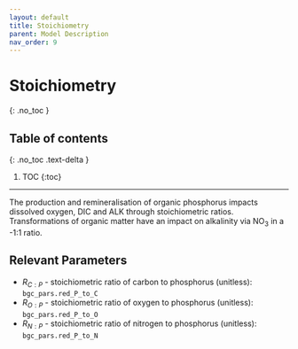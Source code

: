 ```yaml
---
layout: default
title: Stoichiometry
parent: Model Description
nav_order: 9
---
```



# Stoichiometry
{: .no_toc }

## Table of contents
{: .no_toc .text-delta }

1. TOC
{:toc}

---

The production and remineralisation of organic phosphorus impacts dissolved oxygen, DIC and ALK through stoichiometric ratios. Transformations of organic matter have an impact on alkalinity via NO$_{3}$ in a  -1:1 ratio. 

## Relevant Parameters
* $R_{C:P}$ - stoichiometric ratio of carbon to phosphorus (unitless): `bgc_pars.red_P_to_C` 
* $R_{O:P}$ - stoichiometric ratio of oxygen to phosphorus (unitless): `bgc_pars.red_P_to_O`
* $R_{N:P}$ - stoichiometric ratio of nitrogen to phosphorus (unitless): `bgc_pars.red_P_to_N` 
